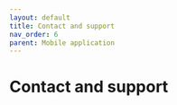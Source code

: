 ```yaml
---
layout: default
title: Contact and support
nav_order: 6
parent: Mobile application
---
```


# Contact and support